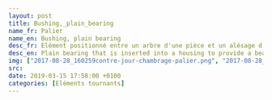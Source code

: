 ```yaml
---
layout: post
title: Bushing,_plain_bearing
name_fr: Palier
name_en: Bushing, plain bearing
desc_fr: Elément positionné entre un arbre d'une pièce et un alésage d'une autre pièce pour garantir une rotation entre les deux en réduisant les frottements.
desc_en: Plain bearing that is inserted into a housing to provide a bearing surface for rotary applications.
img: ["2017-08-28_160259contre-jour-chambrage-palier.png", "2017-08-28_173743palierlisse.png"]
src: 
date: 2019-03-15 17:58:00 +0100
categories: [Eléments tournants]
---
```

